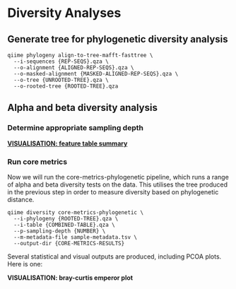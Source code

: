 # Diversity Analyses



## Generate tree for phylogenetic diversity analysis

```
qiime phylogeny align-to-tree-mafft-fasttree \
  --i-sequences {REP-SEQS}.qza \
  --o-alignment {ALIGNED-REP-SEQS}.qza \
  --o-masked-alignment {MASKED-ALIGNED-REP-SEQS}.qza \
  --o-tree {UNROOTED-TREE}.qza \
  --o-rooted-tree {ROOTED-TREE}.qza
```

## Alpha and beta diversity analysis


### Determine appropriate sampling depth

[**VISUALISATION: feature table summary**](../feature_table_summary/index.html)

### Run core metrics 

Now we will run the core-metrics-phylogenetic pipeline, which runs a range of alpha and beta diversity tests on the data. This utilises the tree produced in the previous step in order to measure diversity based on phylogenetic distance. 

```
qiime diversity core-metrics-phylogenetic \
  --i-phylogeny {ROOTED-TREE}.qza \
  --i-table {COMBINED-TABLE}.qza \
  --p-sampling-depth {NUMBER} \
  --m-metadata-file sample-metadata.tsv \
  --output-dir {CORE-METRICS-RESULTS}
```

Several statistical and visual outputs are produced, including PCOA plots. Here is one:

**VISUALISATION: bray-curtis emperor plot**









